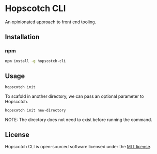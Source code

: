 # Hopscotch CLI

An opinionated approach to front end tooling.

## Installation

### npm

```bash
npm install -g hopscotch-cli
```

## Usage

```bash
hopscotch init
```

To scafold in another directory, we can pass an optional parameter to Hopscotch.
```bash
hopscotch init new-directory
```
NOTE: The directory does not need to exist before running the command.

## License

Hopscotch CLI is open-sourced software licensed under the [MIT license](http://opensource.org/licenses/MIT).